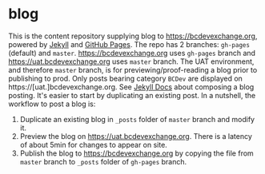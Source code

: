 # blog
This is the content repository supplying blog to https://bcdevexchange.org, powered by [Jekyll](http://jekyllrb.com/) and [GitHub Pages](https://pages.github.com/). The repo has 2 branches: `gh-pages` (default) and `master`. https://bcdevexchange.org uses `gh-pages` branch and https://uat.bcdevexchange.org uses `master` branch. The UAT environment, and therefore `master` branch, is for previewing/proof-reading a blog prior to publishing to prod. Only posts bearing category `BCDev` are displayed on https://[uat.]bcdevexchange.org. See [Jekyll Docs](https://jekyllrb.com/docs/posts/) about composing a blog posting. It's easier to start by duplicating an existing post. In a nutshell, the workflow to post a blog is:

1. Duplicate an existing blog in `_posts` folder of `master` branch and modify it.
2. Preview the blog on https://uat.bcdevexchange.org. There is a latency of about 5min for changes to appear on site.
3. Publish the blog to https://bcdevexchange.org by copying the file from `master` branch to `_posts` folder of `gh-pages` branch.
